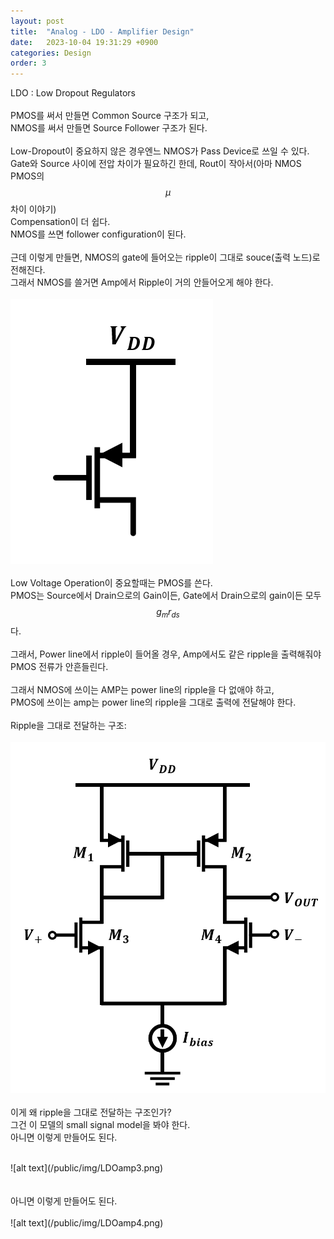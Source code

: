 ```yaml
---
layout: post
title:  "Analog - LDO - Amplifier Design"
date:   2023-10-04 19:31:29 +0900
categories: Design
order: 3
---
```


LDO : Low Dropout Regulators<br>
<br>
PMOS를 써서 만들면 Common Source 구조가 되고,<br>
NMOS를 써서 만들면 Source Follower 구조가 된다.<br>
<br>
Low-Dropout이 중요하지 않은 경우엔느 NMOS가 Pass Device로 쓰일 수 있다.<br>
Gate와 Source 사이에 전압 차이가 필요하긴 한데, Rout이 작아서(아마 NMOS PMOS의 $$\mu$$차이 이야기)<br>
Compensation이 더 쉽다.<br>
NMOS를 쓰면 follower configuration이 된다.<br>
<br>
근데 이렇게 만들면, NMOS의 gate에 들어오는 ripple이 그대로 souce(출력 노드)로 전해진다.<br>
그래서 NMOS를 쓸거면 Amp에서 Ripple이 거의 안들어오게 해야 한다.<br>
<br>
![alt text](/public/img/LDOamp1.png)<br>
<br>
Low Voltage Operation이 중요할때는 PMOS를 쓴다.<br>
PMOS는 Source에서 Drain으로의 Gain이든, Gate에서 Drain으로의 gain이든 모두 $$g_m r_{ds}$$다.<br>
<br>
그래서, Power line에서 ripple이 들어올 경우, Amp에서도 같은 ripple을 출력해줘야 PMOS 전류가 안흔들린다.<br>
<br>
그래서 NMOS에 쓰이는 AMP는 power line의 ripple을 다 없애야 하고,<br>
PMOS에 쓰이는 amp는 power line의 ripple을 그대로 출력에 전달해야 한다.<br>
<br>
Ripple을 그대로 전달하는 구조:<br>
<br>
![alt text](/public/img/LDOamp2.png)<br>
<br>
이게 왜 ripple을 그대로 전달하는 구조인가?<br>
그건 이 모델의 small signal model을 봐야 한다.<br>
아니면 이렇게 만들어도 된다.<br>

<br>
![alt text](/public/img/LDOamp3.png)<br>
<br>

<br>
아니면 이렇게 만들어도 된다.<br>

<br>
![alt text](/public/img/LDOamp4.png)<br>
<br>



